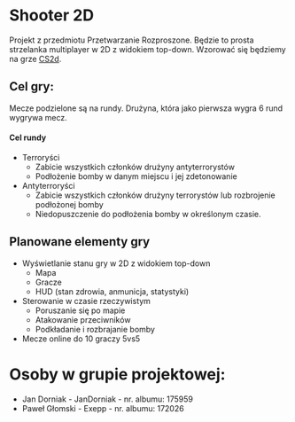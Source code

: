 # Shooter 2D
Projekt z przedmiotu Przetwarzanie Rozproszone.
Będzie to prosta strzelanka multiplayer w 2D z widokiem top-down. Wzorować się będziemy na grze [CS2d](https://store.steampowered.com/app/666220/CS2D/).

## Cel gry:
Mecze podzielone są na rundy. Drużyna, która jako pierwsza wygra 6 rund wygrywa mecz.
#### Cel rundy
* Terroryści
    * Zabicie wszystkich członków drużyny antyterrorystów
    * Podłożenie bomby w danym miejscu i jej zdetonowanie
* Antyterroryści
    * Zabicie wszystkich członków drużyny terrorystów lub rozbrojenie podłożonej bomby 
    * Niedopuszczenie do podłożenia bomby w określonym czasie.

## Planowane elementy gry
* Wyświetlanie stanu gry w 2D z widokiem top-down
    * Mapa
    * Gracze
    * HUD (stan zdrowia, anmunicja, statystyki)
* Sterowanie w czasie rzeczywistym
    * Poruszanie się po mapie
    * Atakowanie przeciwników
    * Podkładanie i rozbrajanie bomby
* Mecze online do 10 graczy 5vs5

# Osoby w grupie projektowej:
* Jan Dorniak - JanDorniak - nr. albumu: 175959
* Paweł Głomski - Exepp - nr. albumu: 172026
